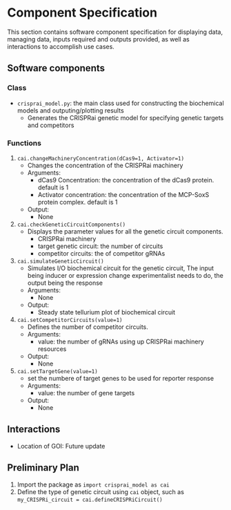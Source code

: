 # Component Specification
This section contains software component specification for displaying data, managing data, inputs required and outputs provided, as well as interactions to accomplish use cases.
## Software components

### Class
- `crisprai_model.py`: the main class used for constructing the biochemical models and outputing/plotting results
    - Generates the CRISPRai genetic model for specifying genetic targets and competitors

### Functions

1. `cai.changeMachineryConcentration(dCas9=1, Activator=1)`
    - Changes the concentration of the CRISPRai machinery
    - Arguments:
        - dCas9 Concentration: the concentration of the dCas9 protein. default is 1
        - Activator concentration: the concentration of the MCP-SoxS protein complex. default is 1
    - Output:
        - None
2. `cai.checkGeneticCircuitComponents()`
    - Displays the parameter values for all the genetic circuit components.
        - CRISPRai machinery
        - target genetic circuit: the number of circuits
        - competitor circuits: the of competitor gRNAs
3. `cai.simulateGeneticCircuit()`
    - Simulates I/O biochemical circuit for the genetic circuit, The input being inducer or expression change experimentalist needs to do, the output being the response
    - Arguments:
        - None
    - Output:
        - Steady state tellurium plot of biochemical circuit
4. `cai.setCompetitorCircuits(value=1)`
    - Defines the number of competitor circuits.
    - Arguments:
        - value: the number of gRNAs using up CRISPRai machinery resources
    - Output:
        - None
5. `cai.setTargetGene(value=1)`
    - set the numbere of target genes to be used for reporter response
    - Arguments:
        - value: the number of gene targets
    - Output:
        - None


## Interactions

- Location of GOI: Future update

## Preliminary Plan
1. Import the package as `import crisprai_model as cai`
2. Define the type of genetic circuit using `cai` object, such as `my_CRISPRi_circuit = cai.defineCRISPRiCircuit()`

